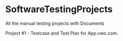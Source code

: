 # SoftwareTestingProjects
All the manual testing projects with Documents

Project #1 - Testcase and Test Plan for App.vwo.com.
